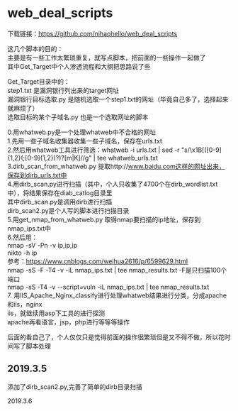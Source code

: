 # web_deal_scripts  
下载链接：https://github.com/nihaohello/web_deal_scripts

这几个脚本的目的：  
主要是有一些工作太繁琐重复，就写点脚本，把前面的一些操作一起做了  
其中Get_Target中个人渗透流程和大纲把思路说了些  


Get_Target目录中的：  
    step1.txt  是漏洞银行列出来的target网址  
    漏洞银行目标选取.py   是随机选取一个step1.txt的网址（毕竟自己多了，选择起来就麻烦了）  
    选取目标的某个子域名.py    也是一个选取网址的脚本  



0.用whatweb.py是一个处理whatweb中不合格的网址  
1.先用一些子域名收集器收集一些子域名，保存在urls.txt  
2.然后用whatweb工具进行筛选：whatweb -i urls.txt | sed -r "s/\x1B\[([0-9]{1,2}(;[0-9]{1,2})?)?[m|K]//g" | tee whatweb_urls.txt  
3.dirb_scan_from_whatweb.py  提取http://www.baidu.com这样的网址出来，保存到dirb_urls.txt中  
4.用dirb_scan.py进行扫描（其中，个人只收集了4700个在dirb_wordlist.txt中），将结果保存在diab_catlog目录里  
其中dirb_scan.py是调用dirb进行扫描  
dirb_scan2.py是个人写的脚本进行扫描目录  
5.用get_nmap_from_whatweb.py   取得nmap要扫描的ip地址，保存到nmap_ips.txt中  
6.然后用：  
nmap -sV -Pn -v ip,ip,ip  
nikto -h ip  
参考：https://www.cnblogs.com/weihua2616/p/6599629.html  
nmap -sS -F -T4 -v -iL nmap_ips.txt | tee nmap_results.txt   -F是只扫描100个端口  
nmap -sS -T4 -v --script=vuln -iL nmap_ips.txt | tee nmap_results.txt  
7.
用IIS_Apache_Nginx_classify进行处理whatweb结果进行分类，分成apache和iis，nginx  
iis，就继续用asp下工具的进行探测  
apache再看语言，jsp，php进行等等等操作  




后面的看自己了，个人仅仅只是觉得前面的操作很繁琐但是又不得不做，所以花时间写了脚本处理  

2019.3.5  
------------------------------------
添加了dirb_scan2.py,完善了简单的dirb目录扫描  

2019.3.6